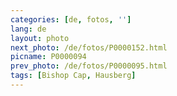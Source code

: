 ```yaml
---
categories: [de, fotos, '']
lang: de
layout: photo
next_photo: /de/fotos/P0000152.html
picname: P0000094
prev_photo: /de/fotos/P0000095.html
tags: [Bishop Cap, Hausberg]
---
```

